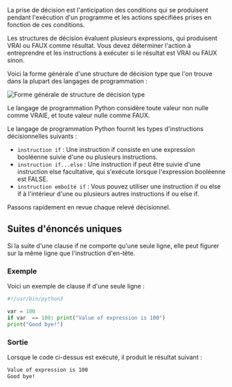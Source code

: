 La prise de décision est l'anticipation des conditions qui se produisent pendant l'exécution d'un programme et les actions spécifiées prises en fonction de ces conditions.

Les structures de décision évaluent plusieurs expressions, qui produisent VRAI ou FAUX comme résultat. Vous devez déterminer l'action à entreprendre et les instructions à exécuter si le résultat est VRAI ou FAUX sinon.

Voici la forme générale d'une structure de décision type que l'on trouve dans la plupart des langages de programmation :

![Forme générale de structure de décision type](https://raw.githubusercontent.com/Microleadoff/content/master/lang/fr/courses/D%C3%A9veloppement%20G%C3%A9n%C3%A9rique/Python/courses/0220%20-%20Prise%20de%20d%C3%A9cision/images/image1.png)

Le langage de programmation Python considère toute valeur non nulle comme VRAIE, et toute valeur nulle comme FAUX.

Le langage de programmation Python fournit les types d'instructions décisionnelles suivants :

- ```instruction if``` : Une instruction if consiste en une expression booléenne suivie d'une ou plusieurs instructions. 
- ```instruction if...else``` : Une instruction if peut être suivie d'une instruction else facultative, qui s'exécute lorsque l'expression booléenne est FALSE. 
- ```instruction emboîté if``` : Vous pouvez utiliser une instruction if ou else if à l'intérieur d'une ou plusieurs autres instructions if ou else if. 

Passons rapidement en revue chaque relevé décisionnel.

## Suites d'énoncés uniques

Si la suite d'une clause if ne comporte qu'une seule ligne, elle peut figurer sur la même ligne que l'instruction d'en-tête.

### Exemple

Voici un exemple de clause if d'une seule ligne :

```python
#!/usr/bin/python3

var = 100
if var  == 100: print("Value of expression is 100")
print("Good bye!")
```

### Sortie

Lorsque le code ci-dessus est exécuté, il produit le résultat suivant :

```bash
Value of expression is 100
Good bye!
```
